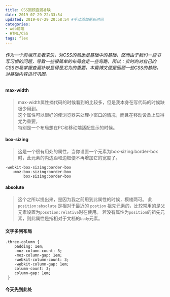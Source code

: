 ```yaml
---
title: CSS回顾查漏补缺
date: 2019-07-29 22:33:54
updated: 2019-07-29 20:58:54 #手动添加更新时间
categories:
- web前端
- HTML/CSS
tags: flex
---
```

###### 作为一个前端开发者来说，对CSS的熟悉是基础中的基础，然而由于我们一些书写习惯的问题，导致一些很简单的布局会走一些弯路，所以：实时的对自己的CSS布局掌握查漏补缺显得是尤为的重要，本篇博文便是回顾一些CSS的基础，对基础内容进行巩固。
<!--more-->
#### max-width
> max-width属性摘代码的时候看到的比较多，但是我本身在写代码的时候缺极少用到。  
> 这个属性可以很好的使浏览器来处理小窗口的情况，而且在移动设备上显得尤为重要，  
> 特别是一个布局想在PC和移动端适配显示的时候。

#### box-sizing
> 这是一个很有用处的属性，当你设置一个元素为box-sizing:border-box时，此元素的内边距和边框便不再增加它的宽度了。

    -webkit-box-sizing:border-box
       -moz-box-sizing:border-box
            box-sizing:border-box

#### absolute
> 这个之所以提出来，是因为我之前用到此属性的时候，模棱两可。
> 此 `position:absolute` 是相对于最近的 `postion` 祖先元素的，比较常用的是父元素设置为`posotion:relative`时在使用。
> 若没有属性为`position`的祖先元素，则此属性是指相对于文档的`body`元素。

#### 文字多列布局

    .three-column {
        padding: 1em;
        -moz-column-count: 3;
        -moz-column-gap: 1em;
        -webkit-column-count: 3;
        -webkit-column-gap: 1em;
        column-count: 3;
        column-gap: 1em;
     }

#### 今天先到此处
